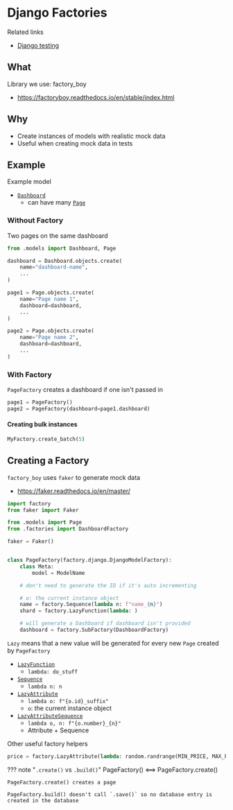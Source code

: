 # Django Factories

Related links

-   [Django testing](django-testing.md)

## What

Library we use: factory_boy

-   https://factoryboy.readthedocs.io/en/stable/index.html

## Why

-   Create instances of models with realistic mock data
-   Useful when creating mock data in tests

## Example

Example model

-   [`Dashboard` ](https://github.com/forma-ai/backend-core/blob/e320eab8de1526e6540d94783bf083358e7bff96/backendcore/dashboard_etl_manager/models/load.py#L6)
    -   can have many [`Page`](https://github.com/forma-ai/backend-core/blob/e320eab8de1526e6540d94783bf083358e7bff96/backendcore/dashboard_etl_manager/models/load.py#L33)

### Without Factory

Two pages on the same dashboard

```python
from .models import Dashboard, Page

dashboard = Dashboard.objects.create(
	name="dashboard-name",
	...
)

page1 = Page.objects.create(
	name="Page name 1",
	dashboard=dashboard,
	...
)

page2 = Page.objects.create(
	name="Page name 2",
	dashboard=dashboard,
	...
)
```

### With Factory

`PageFactory` creates a dashboard if one isn't passed in

```python
page1 = PageFactory()
page2 = PageFactory(dashboard=page1.dashboard)
```

#### Creating bulk instances

```python
MyFactory.create_batch(5)
```

## Creating a Factory

`factory_boy` uses `faker` to generate mock data

-   https://faker.readthedocs.io/en/master/

```python
import factory
from faker import Faker

from .models import Page
from .factories import DashboardFactory

faker = Faker()


class PageFactory(factory.django.DjangoModelFactory):
    class Meta:
        model = ModelName

    # don't need to generate the ID if it's auto incrementing

	# o: the current instance object
    name = factory.Sequence(lambda n: f"name_{n}")
    shard = factory.LazyFunction(lambda: )

    # will generate a Dashboard if dashboard isn't provided
    dashboard = factory.SubFactory(DashboardFactory)
```

`Lazy` means that a new value will be generated for every new `Page` created by `PageFactory`

-   [`LazyFunction`](https://factoryboy.readthedocs.io/en/stable/reference.html#lazyfunction)
    -   `lambda: do_stuff`
-   [`Sequence`](https://factoryboy.readthedocs.io/en/stable/reference.html#sequence)
    -   `lambda n: n`
-   [`LazyAttribute`](https://factoryboy.readthedocs.io/en/stable/reference.html#lazyattribute)
    -   `lambda o: f"{o.id}_suffix"`
    -   `o`: the current instance object
-   [`LazyAttributeSequence`](https://factoryboy.readthedocs.io/en/stable/reference.html#lazyattributesequence)
    -   `lambda o, n: f"{o.number}_{n}"`
    -   Attribute + Sequence

Other useful factory helpers

```python
price = factory.LazyAttribute(lambda: random.randrange(MIN_PRICE, MAX_PRICE + 1))
```

??? note "`.create()` vs `.build()`"
PageFactory() <==> PageFactory.create()

    PageFactory.create() creates a page

    PageFactory.build() doesn't call `.save()` so no database entry is created in the database

